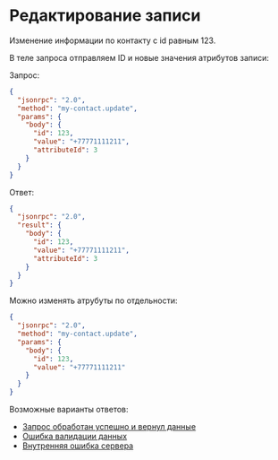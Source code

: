 # Редактирование записи

Изменение информации по контакту с id равным 123.

В теле запроса отправляем ID и новые значения атрибутов записи:

Запрос:

```json
{
  "jsonrpc": "2.0",
  "method": "my-contact.update",
  "params": {
    "body": {
      "id": 123,
      "value": "+77771111211",
      "attributeId": 3
    }
  }
}
```

Ответ:

```json
{
  "jsonrpc": "2.0",
  "result": {
    "body": {
      "id": 123,
      "value": "+77771111211",
      "attributeId": 3
    }
  }
}
```

Можно изменять атрубуты по отдельности:

```json
{
  "jsonrpc": "2.0",
  "method": "my-contact.update",
  "params": {
    "body": {
      "id": 123,
      "value": "+77771111211"
    }
  }
}
```

Возможные варианты ответов:

* [Запрос обработан успешно и вернул данные](../response/success/with-data.md)
* [Ошибка валидации данных](../response/error/unpocessable.md)
* [Внутренняя ошибка сервера](../response/error/internal-error.md)

